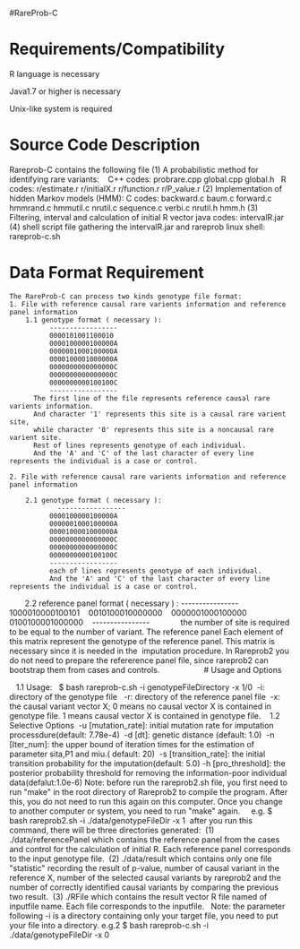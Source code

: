 #RareProb-C
# Requirements/Compatibility
   R language is necessary
   
   Java1.7 or higher is necessary
   
   Unix-like system is required           
   
# Source Code Description
  Rareprob-C contains the following file
   (1) A probabilistic method for identifying rare variants:   
        C++ codes: probrare.cpp global.cpp global.h  
        R codes: r/estimate.r r/initialX.r r/function.r r/P_value.r
  (2) Implementation of hidden Markov models (HMM):
        C codes: backward.c baum.c forward.c hmmrand.c hmmutil.c nrutil.c sequence.c verbi.c nrutil.h hmm.h
   (3) Filtering, interval and calculation of initial R vector 
        java codes: intervalR.jar
  (4) shell script file gathering the intervalR.jar and rareprob
       linux shell: rareprob-c.sh
    
# Data Format Requirement    
    The RareProb-C can process two kinds genotype file format:
    1. File with reference causal rare varients information and reference panel information
        1.1 genotype format ( necessary ):    
              -----------------           
              0000101001100010   
              0000100000100000A   
              0000001000100000A   
              0000100001000000A   
              0000000000000000C    
              0000000000000000C    
              0000000000100100C    
              -----------------
          The first line of the file represents reference causal rare varients information. 
          And character '1' represents this site is a causal rare varient site, 
          while character '0' represents this site is a noncausal rare varient site. 
          Rest of lines represents genotype of each individual. 
          And the 'A' and 'C' of the last character of every line represents the individual is a case or control. 

    2. File with reference causal rare varients information and reference panel information
        
        2.1 genotype format ( necessary ):
                -----------------
              0000100000100000A  
              0000001000100000A 
              0000100001000000A  
              0000000000000000C 
              0000000000000000C    
              0000000000100100C  
              ----------------- 
              each of lines represents genotype of each individual.
              And the 'A' and 'C' of the last character of every line represents the individual is a case or control. 
          2.2 reference panel format ( necessary ) :
                ----------------          
                1000010000100101   
                0010100010000000   
                0000001000100000    
                0100100001000000   
                ----------------
              the number of site is required to be equal to the number of variant. The reference panel Each element of this matrix represent the genotype of the reference panel. This matrix is necessary since it is needed in the  imputation procedure. In Rareprob2 you do not need to prepare the refererence panel file, since rareprob2 can bootstrap them from cases and controls.    
              
  # Usage and Options 
    
    1.1 Usage:  
    $ bash rareprob-c.sh -i genotypeFileDirectory -x 1/0 
    -i: directory of the genotype file  
    -r: directory of the reference panel file 
    -x: the causal variant vector X; 0 means no causal vector X is contained in genotype file. 1 means causal vector X is contained in genotype file.
    1.2 Selective Options 
    -u [mutation_rate]: initial mutation rate for imputation processdure(default: 7.78e-4) 
    -d [dt]: genetic distance (default: 1.0) 
    -n [Iter_num]: the upper bound of iteration times for the estimation of parameter sita,P1 and miu.( default: 20) 
    -s [transition_rate]: the initial transition probability for the imputation(default: 5.0)
    -h [pro_threshold]: the posterior probability threshold for removing the information-poor individual data(defalut:1.0e-6)
    Note: before run the rareprob2.sh file, you first need to run "make" in the root directory of Rareprob2 to compile the program. After this, you do not need to run this again on this computer. Once you change to another computer or system, you need to run "make" again. 
    e.g. $ bash rareprob2.sh -i ./data/genotypeFileDir -x 1
 after you run this command, there will be three directories generated: 
 (1) ./data/referencePanel which contains the reference panel from the cases and control for the calculation of initial R. Each reference panel corresponds to the input genotype file.
 (2) ./data/result which contains only one file "statistic" recording the result of p-value, number of causal variant in the reference X, number of the selected causal variants by rareprob2 and the number of correctly identified causal variants by comparing the previous two result.
 (3) ./RFile which contains the result vector R file named of inputfile name. Each file corresponds to the inputfile.   Note: the parameter following -i is a directory containing only your target file, you need to put your file into a directory. e.g.2 $ bash rareprob-c.sh -i ./data/genotypeFileDir -x 0
    
